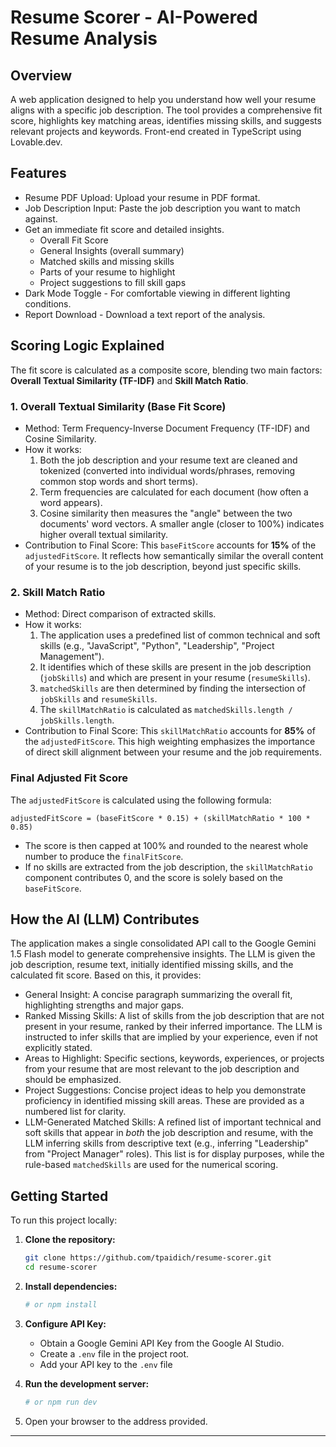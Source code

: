 # Resume Scorer - AI-Powered Resume Analysis

## Overview

A web application designed to help you understand how well your resume aligns with a specific job description. The tool provides a comprehensive fit score, highlights key matching areas, identifies missing skills, and suggests relevant projects and keywords. Front-end created in TypeScript using Lovable.dev.

## Features

-   Resume PDF Upload: Upload your resume in PDF format.
-   Job Description Input: Paste the job description you want to match against.
-   Get an immediate fit score and detailed insights.
    -   Overall Fit Score
    -   General Insights (overall summary)
    -   Matched skills and missing skills
    -   Parts of your resume to highlight
    -   Project suggestions to fill skill gaps
-   Dark Mode Toggle - For comfortable viewing in different lighting conditions.
-   Report Download - Download a text report of the analysis.

## Scoring Logic Explained

The fit score is calculated as a composite score, blending two main factors: **Overall Textual Similarity (TF-IDF)** and **Skill Match Ratio**.

### 1. Overall Textual Similarity (Base Fit Score)

-   Method: Term Frequency-Inverse Document Frequency (TF-IDF) and Cosine Similarity.
-   How it works:
    1.  Both the job description and your resume text are cleaned and tokenized (converted into individual words/phrases, removing common stop words and short terms).
    2.  Term frequencies are calculated for each document (how often a word appears).
    3.  Cosine similarity then measures the "angle" between the two documents' word vectors. A smaller angle (closer to 100%) indicates higher overall textual similarity.
-   Contribution to Final Score: This `baseFitScore` accounts for **15%** of the `adjustedFitScore`. It reflects how semantically similar the overall content of your resume is to the job description, beyond just specific skills.

### 2. Skill Match Ratio

-   Method: Direct comparison of extracted skills.
-   How it works:
    1.  The application uses a predefined list of common technical and soft skills (e.g., "JavaScript", "Python", "Leadership", "Project Management").
    2.  It identifies which of these skills are present in the job description (`jobSkills`) and which are present in your resume (`resumeSkills`).
    3.  `matchedSkills` are then determined by finding the intersection of `jobSkills` and `resumeSkills`.
    4.  The `skillMatchRatio` is calculated as `matchedSkills.length / jobSkills.length`.
-   Contribution to Final Score: This `skillMatchRatio` accounts for **85%** of the `adjustedFitScore`. This high weighting emphasizes the importance of direct skill alignment between your resume and the job requirements.

### Final Adjusted Fit Score

The `adjustedFitScore` is calculated using the following formula:

```
adjustedFitScore = (baseFitScore * 0.15) + (skillMatchRatio * 100 * 0.85)
```

-   The score is then capped at 100% and rounded to the nearest whole number to produce the `finalFitScore`.
-   If no skills are extracted from the job description, the `skillMatchRatio` component contributes 0, and the score is solely based on the `baseFitScore`.

## How the AI (LLM) Contributes

The application makes a single consolidated API call to the Google Gemini 1.5 Flash model to generate comprehensive insights. The LLM is given the job description, resume text, initially identified missing skills, and the calculated fit score. Based on this, it provides:

-   General Insight: A concise paragraph summarizing the overall fit, highlighting strengths and major gaps.
-   Ranked Missing Skills: A list of skills from the job description that are not present in your resume, ranked by their inferred importance. The LLM is instructed to infer skills that are implied by your experience, even if not explicitly stated.
-   Areas to Highlight: Specific sections, keywords, experiences, or projects from your resume that are most relevant to the job description and should be emphasized.
-   Project Suggestions: Concise project ideas to help you demonstrate proficiency in identified missing skill areas. These are provided as a numbered list for clarity.
-   LLM-Generated Matched Skills: A refined list of important technical and soft skills that appear in *both* the job description and resume, with the LLM inferring skills from descriptive text (e.g., inferring "Leadership" from "Project Manager" roles). This list is for display purposes, while the rule-based `matchedSkills` are used for the numerical scoring.

## Getting Started

To run this project locally:

1.  **Clone the repository:**
    ```bash
    git clone https://github.com/tpaidich/resume-scorer.git
    cd resume-scorer
    ```
2.  **Install dependencies:**
    ```bash
    # or npm install
    ```
3.  **Configure API Key:**
    -   Obtain a Google Gemini API Key from the Google AI Studio.
    -   Create a `.env` file in the project root.
    -   Add your API key to the `.env` file
      
4.  **Run the development server:**
    ```bash
    # or npm run dev
    ```
5.  Open your browser to the address provided.

---

